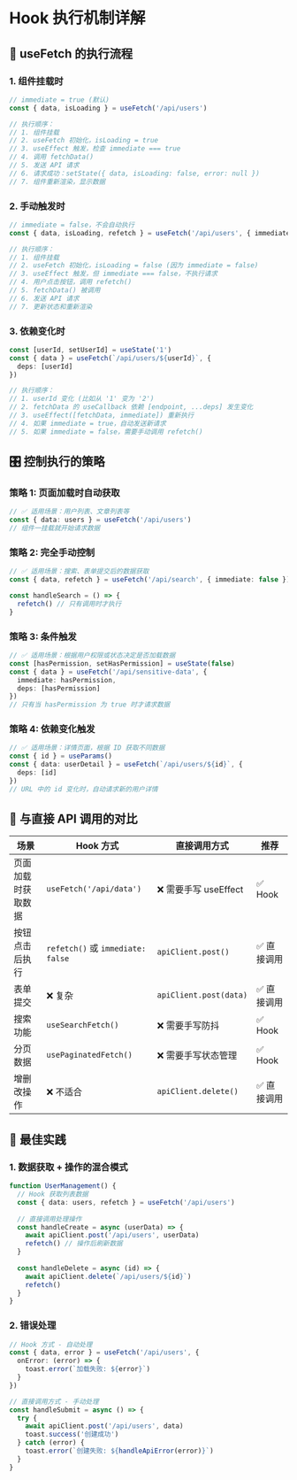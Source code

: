 # Hook 执行机制详解

## 🔄 useFetch 的执行流程

### 1. 组件挂载时
```typescript
// immediate = true (默认)
const { data, isLoading } = useFetch('/api/users')

// 执行顺序：
// 1. 组件挂载
// 2. useFetch 初始化，isLoading = true
// 3. useEffect 触发，检查 immediate === true
// 4. 调用 fetchData()
// 5. 发送 API 请求
// 6. 请求成功：setState({ data, isLoading: false, error: null })
// 7. 组件重新渲染，显示数据
```

### 2. 手动触发时
```typescript
// immediate = false，不会自动执行
const { data, isLoading, refetch } = useFetch('/api/users', { immediate: false })

// 执行顺序：
// 1. 组件挂载
// 2. useFetch 初始化，isLoading = false (因为 immediate = false)
// 3. useEffect 触发，但 immediate === false，不执行请求
// 4. 用户点击按钮，调用 refetch()
// 5. fetchData() 被调用
// 6. 发送 API 请求
// 7. 更新状态和重新渲染
```

### 3. 依赖变化时
```typescript
const [userId, setUserId] = useState('1')
const { data } = useFetch(`/api/users/${userId}`, { 
  deps: [userId] 
})

// 执行顺序：
// 1. userId 变化 (比如从 '1' 变为 '2')
// 2. fetchData 的 useCallback 依赖 [endpoint, ...deps] 发生变化
// 3. useEffect([fetchData, immediate]) 重新执行
// 4. 如果 immediate = true，自动发送新请求
// 5. 如果 immediate = false，需要手动调用 refetch()
```

## 🎛️ 控制执行的策略

### 策略 1: 页面加载时自动获取
```typescript
// ✅ 适用场景：用户列表、文章列表等
const { data: users } = useFetch('/api/users')
// 组件一挂载就开始请求数据
```

### 策略 2: 完全手动控制
```typescript
// ✅ 适用场景：搜索、表单提交后的数据获取
const { data, refetch } = useFetch('/api/search', { immediate: false })

const handleSearch = () => {
  refetch() // 只有调用时才执行
}
```

### 策略 3: 条件触发
```typescript
// ✅ 适用场景：根据用户权限或状态决定是否加载数据
const [hasPermission, setHasPermission] = useState(false)
const { data } = useFetch('/api/sensitive-data', { 
  immediate: hasPermission,
  deps: [hasPermission] 
})
// 只有当 hasPermission 为 true 时才请求数据
```

### 策略 4: 依赖变化触发
```typescript
// ✅ 适用场景：详情页面，根据 ID 获取不同数据
const { id } = useParams()
const { data: userDetail } = useFetch(`/api/users/${id}`, { 
  deps: [id] 
})
// URL 中的 id 变化时，自动请求新的用户详情
```

## 🔧 与直接 API 调用的对比

| 场景 | Hook 方式 | 直接调用方式 | 推荐 |
|------|-----------|--------------|------|
| 页面加载时获取数据 | `useFetch('/api/data')` | ❌ 需要手写 useEffect | ✅ Hook |
| 按钮点击后执行 | `refetch()` 或 `immediate: false` | `apiClient.post()` | ✅ 直接调用 |
| 表单提交 | ❌ 复杂 | `apiClient.post(data)` | ✅ 直接调用 |
| 搜索功能 | `useSearchFetch()` | ❌ 需要手写防抖 | ✅ Hook |
| 分页数据 | `usePaginatedFetch()` | ❌ 需要手写状态管理 | ✅ Hook |
| 增删改操作 | ❌ 不适合 | `apiClient.delete()` | ✅ 直接调用 |

## 🚀 最佳实践

### 1. 数据获取 + 操作的混合模式
```typescript
function UserManagement() {
  // Hook 获取列表数据
  const { data: users, refetch } = useFetch('/api/users')
  
  // 直接调用处理操作
  const handleCreate = async (userData) => {
    await apiClient.post('/api/users', userData)
    refetch() // 操作后刷新数据
  }
  
  const handleDelete = async (id) => {
    await apiClient.delete(`/api/users/${id}`)
    refetch()
  }
}
```

### 2. 错误处理
```typescript
// Hook 方式 - 自动处理
const { data, error } = useFetch('/api/users', {
  onError: (error) => {
    toast.error(`加载失败: ${error}`)
  }
})

// 直接调用方式 - 手动处理
const handleSubmit = async () => {
  try {
    await apiClient.post('/api/users', data)
    toast.success('创建成功')
  } catch (error) {
    toast.error(`创建失败: ${handleApiError(error)}`)
  }
}
```